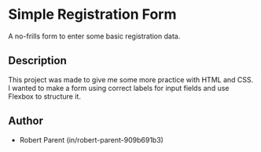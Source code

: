 # Simple Registration Form
A no-frills form to enter some basic registration data.

## Description

This project was made to give me some more practice with HTML and CSS. I wanted to make a form using correct labels for input fields and use Flexbox to structure it.

## Author

* Robert Parent (in/robert-parent-909b691b3)

